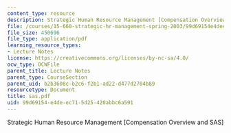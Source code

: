 ```yaml
---
content_type: resource
description: Strategic Human Resource Management [Compensation Overview and SAS]
file: /courses/15-660-strategic-hr-management-spring-2003/99d69154e4deec715d25420abbc6a591_sas.pdf
file_size: 450696
file_type: application/pdf
learning_resource_types:
- Lecture Notes
license: https://creativecommons.org/licenses/by-nc-sa/4.0/
ocw_type: OCWFile
parent_title: Lecture Notes
parent_type: CourseSection
parent_uid: b2b3608c-b2c6-f2b1-ad22-d477d2704b89
resourcetype: Document
title: sas.pdf
uid: 99d69154-e4de-ec71-5d25-420abbc6a591
---
```

Strategic Human Resource Management [Compensation Overview and SAS]